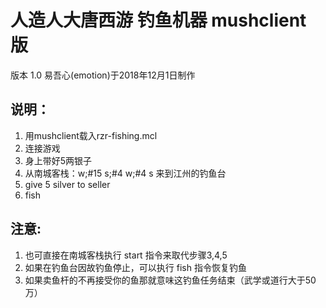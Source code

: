# 人造人大唐西游 钓鱼机器 mushclient 版

版本 1.0
易吾心(emotion)于2018年12月1日制作

## 说明：
1. 用mushclient载入rzr-fishing.mcl
2. 连接游戏
3. 身上带好5两银子
3. 从南城客栈：w;#15 s;#4 w;#4 s 来到江州的钓鱼台
4. give 5 silver to seller
5. fish

## 注意:
1. 也可直接在南城客栈执行 start 指令来取代步骤3,4,5
2. 如果在钓鱼台因故钓鱼停止，可以执行 fish 指令恢复钓鱼
3. 如果卖鱼杆的不再接受你的鱼那就意味这钓鱼任务结束（武学或道行大于50万）
